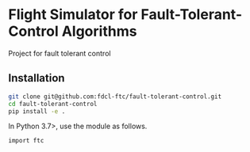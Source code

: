 # Flight Simulator for Fault-Tolerant-Control Algorithms
Project for fault tolerant control

## Installation
```bash
git clone git@github.com:fdcl-ftc/fault-tolerant-control.git
cd fault-tolerant-control
pip install -e .
```

In Python 3.7>, use the module as follows.
```
import ftc
```
